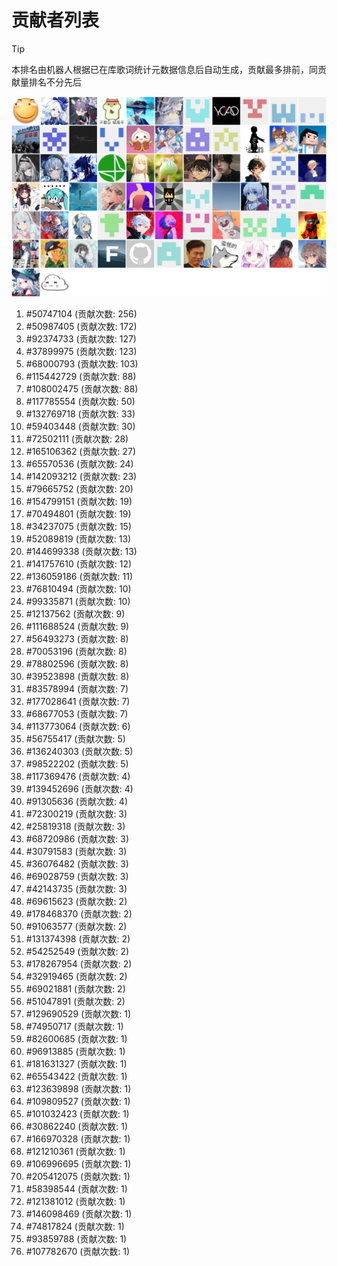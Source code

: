 # 贡献者列表

> [!TIP]
> 本排名由机器人根据已在库歌词统计元数据信息后自动生成，贡献最多排前，同贡献量排名不分先后

![贡献者头像画廊](./CONTRIBUTORS.svg)

1. #50747104 (贡献次数: 256)
2. #50987405 (贡献次数: 172)
3. #92374733 (贡献次数: 127)
4. #37899975 (贡献次数: 123)
5. #68000793 (贡献次数: 103)
6. #115442729 (贡献次数: 88)
7. #108002475 (贡献次数: 88)
8. #117785554 (贡献次数: 50)
9. #132769718 (贡献次数: 33)
10. #59403448 (贡献次数: 30)
11. #72502111 (贡献次数: 28)
12. #165106362 (贡献次数: 27)
13. #65570536 (贡献次数: 24)
14. #142093212 (贡献次数: 23)
15. #79665752 (贡献次数: 20)
16. #154799151 (贡献次数: 19)
17. #70494801 (贡献次数: 19)
18. #34237075 (贡献次数: 15)
19. #52089819 (贡献次数: 13)
20. #144699338 (贡献次数: 13)
21. #141757610 (贡献次数: 12)
22. #136059186 (贡献次数: 11)
23. #76810494 (贡献次数: 10)
24. #99335871 (贡献次数: 10)
25. #12137562 (贡献次数: 9)
26. #111688524 (贡献次数: 9)
27. #56493273 (贡献次数: 8)
28. #70053196 (贡献次数: 8)
29. #78802596 (贡献次数: 8)
30. #39523898 (贡献次数: 8)
31. #83578994 (贡献次数: 7)
32. #177028641 (贡献次数: 7)
33. #68677053 (贡献次数: 7)
34. #113773064 (贡献次数: 6)
35. #56755417 (贡献次数: 5)
36. #136240303 (贡献次数: 5)
37. #98522202 (贡献次数: 5)
38. #117369476 (贡献次数: 4)
39. #139452696 (贡献次数: 4)
40. #91305636 (贡献次数: 4)
41. #72300219 (贡献次数: 3)
42. #25819318 (贡献次数: 3)
43. #68720986 (贡献次数: 3)
44. #30791583 (贡献次数: 3)
45. #36076482 (贡献次数: 3)
46. #69028759 (贡献次数: 3)
47. #42143735 (贡献次数: 3)
48. #69615623 (贡献次数: 2)
49. #178468370 (贡献次数: 2)
50. #91063577 (贡献次数: 2)
51. #131374398 (贡献次数: 2)
52. #54252549 (贡献次数: 2)
53. #178267954 (贡献次数: 2)
54. #32919465 (贡献次数: 2)
55. #69021881 (贡献次数: 2)
56. #51047891 (贡献次数: 2)
57. #129690529 (贡献次数: 1)
58. #74950717 (贡献次数: 1)
59. #82600685 (贡献次数: 1)
60. #96913885 (贡献次数: 1)
61. #181631327 (贡献次数: 1)
62. #65543422 (贡献次数: 1)
63. #123639898 (贡献次数: 1)
64. #109809527 (贡献次数: 1)
65. #101032423 (贡献次数: 1)
66. #30862240 (贡献次数: 1)
67. #166970328 (贡献次数: 1)
68. #121210361 (贡献次数: 1)
69. #106996695 (贡献次数: 1)
70. #205412075 (贡献次数: 1)
71. #58398544 (贡献次数: 1)
72. #121381012 (贡献次数: 1)
73. #146098469 (贡献次数: 1)
74. #74817824 (贡献次数: 1)
75. #93859788 (贡献次数: 1)
76. #107782670 (贡献次数: 1)
